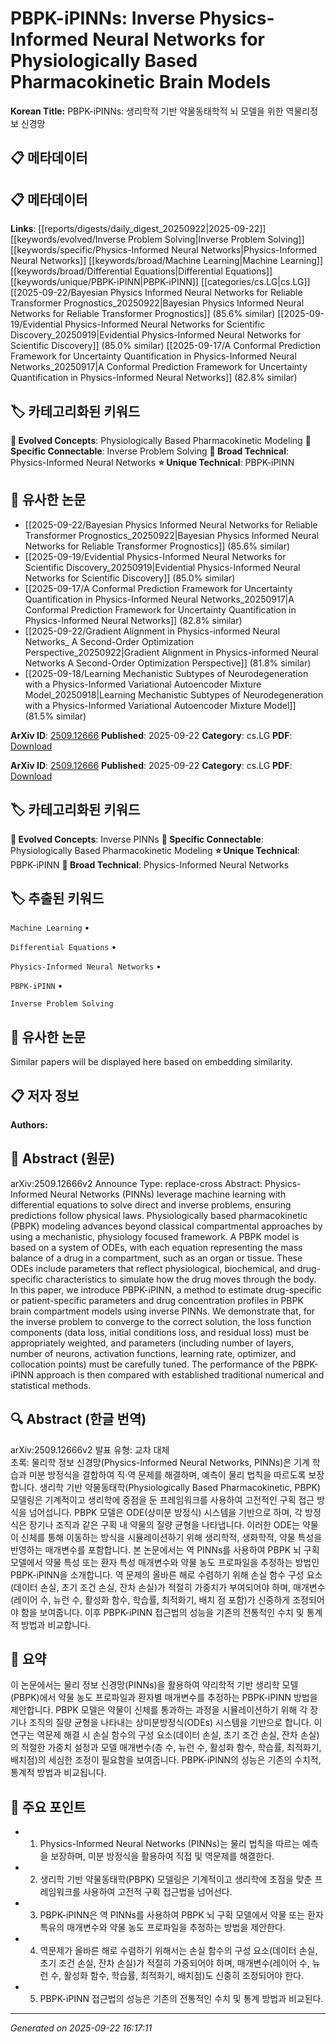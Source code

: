 # PBPK-iPINNs: Inverse Physics-Informed Neural Networks for Physiologically Based Pharmacokinetic Brain Models

**Korean Title:** PBPK-iPINNs: 생리학적 기반 약물동태학적 뇌 모델을 위한 역물리정보 신경망

## 📋 메타데이터

## 📋 메타데이터

**Links**: [[reports/digests/daily_digest_20250922|2025-09-22]] [[keywords/evolved/Inverse Problem Solving|Inverse Problem Solving]] [[keywords/specific/Physics-Informed Neural Networks|Physics-Informed Neural Networks]] [[keywords/broad/Machine Learning|Machine Learning]] [[keywords/broad/Differential Equations|Differential Equations]] [[keywords/unique/PBPK-iPINN|PBPK-iPINN]] [[categories/cs.LG|cs.LG]] [[2025-09-22/Bayesian Physics Informed Neural Networks for Reliable Transformer Prognostics_20250922|Bayesian Physics Informed Neural Networks for Reliable Transformer Prognostics]] (85.6% similar) [[2025-09-19/Evidential Physics-Informed Neural Networks for Scientific Discovery_20250919|Evidential Physics-Informed Neural Networks for Scientific Discovery]] (85.0% similar) [[2025-09-17/A Conformal Prediction Framework for Uncertainty Quantification in Physics-Informed Neural Networks_20250917|A Conformal Prediction Framework for Uncertainty Quantification in Physics-Informed Neural Networks]] (82.8% similar)

## 🏷️ 카테고리화된 키워드
**🚀 Evolved Concepts**: Physiologically Based Pharmacokinetic Modeling
**🔗 Specific Connectable**: Inverse Problem Solving
**🔬 Broad Technical**: Physics-Informed Neural Networks
**⭐ Unique Technical**: PBPK-iPINN
## 🔗 유사한 논문
- [[2025-09-22/Bayesian Physics Informed Neural Networks for Reliable Transformer Prognostics_20250922|Bayesian Physics Informed Neural Networks for Reliable Transformer Prognostics]] (85.6% similar)
- [[2025-09-19/Evidential Physics-Informed Neural Networks for Scientific Discovery_20250919|Evidential Physics-Informed Neural Networks for Scientific Discovery]] (85.0% similar)
- [[2025-09-17/A Conformal Prediction Framework for Uncertainty Quantification in Physics-Informed Neural Networks_20250917|A Conformal Prediction Framework for Uncertainty Quantification in Physics-Informed Neural Networks]] (82.8% similar)
- [[2025-09-22/Gradient Alignment in Physics-informed Neural Networks_ A Second-Order Optimization Perspective_20250922|Gradient Alignment in Physics-informed Neural Networks A Second-Order Optimization Perspective]] (81.8% similar)
- [[2025-09-18/Learning Mechanistic Subtypes of Neurodegeneration with a Physics-Informed Variational Autoencoder Mixture Model_20250918|Learning Mechanistic Subtypes of Neurodegeneration with a Physics-Informed Variational Autoencoder Mixture Model]] (81.5% similar)


**ArXiv ID**: [2509.12666](https://arxiv.org/abs/2509.12666)
**Published**: 2025-09-22
**Category**: cs.LG
**PDF**: [Download](https://arxiv.org/pdf/2509.12666.pdf)


**ArXiv ID**: [2509.12666](https://arxiv.org/abs/2509.12666)
**Published**: 2025-09-22
**Category**: cs.LG
**PDF**: [Download](https://arxiv.org/pdf/2509.12666.pdf)

## 🏷️ 카테고리화된 키워드
**🚀 Evolved Concepts**: Inverse PINNs
**🔗 Specific Connectable**: Physiologically Based Pharmacokinetic Modeling
**⭐ Unique Technical**: PBPK-iPINN
**🔬 Broad Technical**: Physics-Informed Neural Networks

## 🏷️ 추출된 키워드



`Machine Learning` • 

`Differential Equations` • 

`Physics-Informed Neural Networks` • 

`PBPK-iPINN` • 

`Inverse Problem Solving`



## 🔗 유사한 논문

Similar papers will be displayed here based on embedding similarity.

## 📋 저자 정보

**Authors:** 

## 📄 Abstract (원문)

arXiv:2509.12666v2 Announce Type: replace-cross 
Abstract: Physics-Informed Neural Networks (PINNs) leverage machine learning with differential equations to solve direct and inverse problems, ensuring predictions follow physical laws. Physiologically based pharmacokinetic (PBPK) modeling advances beyond classical compartmental approaches by using a mechanistic, physiology focused framework. A PBPK model is based on a system of ODEs, with each equation representing the mass balance of a drug in a compartment, such as an organ or tissue. These ODEs include parameters that reflect physiological, biochemical, and drug-specific characteristics to simulate how the drug moves through the body. In this paper, we introduce PBPK-iPINN, a method to estimate drug-specific or patient-specific parameters and drug concentration profiles in PBPK brain compartment models using inverse PINNs. We demonstrate that, for the inverse problem to converge to the correct solution, the loss function components (data loss, initial conditions loss, and residual loss) must be appropriately weighted, and parameters (including number of layers, number of neurons, activation functions, learning rate, optimizer, and collocation points) must be carefully tuned. The performance of the PBPK-iPINN approach is then compared with established traditional numerical and statistical methods.

## 🔍 Abstract (한글 번역)

arXiv:2509.12666v2 발표 유형: 교차 대체  
초록: 물리학 정보 신경망(Physics-Informed Neural Networks, PINNs)은 기계 학습과 미분 방정식을 결합하여 직·역 문제를 해결하며, 예측이 물리 법칙을 따르도록 보장합니다. 생리학 기반 약물동태학(Physiologically Based Pharmacokinetic, PBPK) 모델링은 기계적이고 생리학에 중점을 둔 프레임워크를 사용하여 고전적인 구획 접근 방식을 넘어섭니다. PBPK 모델은 ODE(상미분 방정식) 시스템을 기반으로 하며, 각 방정식은 장기나 조직과 같은 구획 내 약물의 질량 균형을 나타냅니다. 이러한 ODE는 약물이 신체를 통해 이동하는 방식을 시뮬레이션하기 위해 생리학적, 생화학적, 약물 특성을 반영하는 매개변수를 포함합니다. 본 논문에서는 역 PINNs를 사용하여 PBPK 뇌 구획 모델에서 약물 특성 또는 환자 특성 매개변수와 약물 농도 프로파일을 추정하는 방법인 PBPK-iPINN을 소개합니다. 역 문제의 올바른 해로 수렴하기 위해 손실 함수 구성 요소(데이터 손실, 초기 조건 손실, 잔차 손실)가 적절히 가중치가 부여되어야 하며, 매개변수(레이어 수, 뉴런 수, 활성화 함수, 학습률, 최적화기, 배치 점 포함)가 신중하게 조정되어야 함을 보여줍니다. 이후 PBPK-iPINN 접근법의 성능을 기존의 전통적인 수치 및 통계적 방법과 비교합니다.

## 📝 요약

이 논문에서는 물리 정보 신경망(PINNs)을 활용하여 약리학적 기반 생리학 모델(PBPK)에서 약물 농도 프로파일과 환자별 매개변수를 추정하는 PBPK-iPINN 방법을 제안합니다. PBPK 모델은 약물이 신체를 통과하는 과정을 시뮬레이션하기 위해 각 장기나 조직의 질량 균형을 나타내는 상미분방정식(ODEs) 시스템을 기반으로 합니다. 이 연구는 역문제 해결 시 손실 함수의 구성 요소(데이터 손실, 초기 조건 손실, 잔차 손실)의 적절한 가중치 설정과 모델 매개변수(층 수, 뉴런 수, 활성화 함수, 학습률, 최적화기, 배치점)의 세심한 조정이 필요함을 보여줍니다. PBPK-iPINN의 성능은 기존의 수치적, 통계적 방법과 비교됩니다.

## 🎯 주요 포인트


- 1. Physics-Informed Neural Networks (PINNs)는 물리 법칙을 따르는 예측을 보장하며, 미분 방정식을 활용하여 직접 및 역문제를 해결한다.

- 2. 생리학 기반 약물동태학(PBPK) 모델링은 기계적이고 생리학에 초점을 맞춘 프레임워크를 사용하여 고전적 구획 접근법을 넘어선다.

- 3. PBPK-iPINN은 역 PINNs를 사용하여 PBPK 뇌 구획 모델에서 약물 또는 환자 특유의 매개변수와 약물 농도 프로파일을 추정하는 방법을 제안한다.

- 4. 역문제가 올바른 해로 수렴하기 위해서는 손실 함수의 구성 요소(데이터 손실, 초기 조건 손실, 잔차 손실)가 적절히 가중되어야 하며, 매개변수(레이어 수, 뉴런 수, 활성화 함수, 학습률, 최적화기, 배치점)도 신중히 조정되어야 한다.

- 5. PBPK-iPINN 접근법의 성능은 기존의 전통적인 수치 및 통계 방법과 비교된다.


---

*Generated on 2025-09-22 16:17:11*